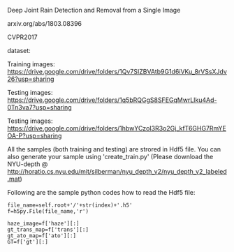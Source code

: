Deep Joint Rain Detection and Removal from a Single Image

arxiv.org/abs/1803.08396

CVPR2017

dataset:

Training images: https://drive.google.com/drive/folders/1Qv7SIZBVAtb9G1d6iVKu_8rVSsXJdv26?usp=sharing

Testing images: https://drive.google.com/drive/folders/1q5bRQGgS8SFEGqMwrLlku4Ad-0Tn3va7?usp=sharing

Testing images: https://drive.google.com/drive/folders/1hbwYCzoI3R3o2Gj_kfT6GHG7RmYEOA-P?usp=sharing

All the samples (both training and testing) are strored in Hdf5 file. You can also generate your sample using 'create_train.py' (Please download the NYU-depth @ http://horatio.cs.nyu.edu/mit/silberman/nyu_depth_v2/nyu_depth_v2_labeled.mat)

Following are the sample python codes how to read the Hdf5 file:

```
file_name=self.root+'/'+str(index)+'.h5'
f=h5py.File(file_name,'r')

haze_image=f['haze'][:]
gt_trans_map=f['trans'][:]
gt_ato_map=f['ato'][:]
GT=f['gt'][:]
```
